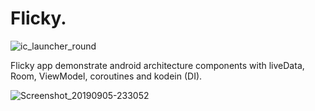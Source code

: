 # Flicky.

![ic_launcher_round](https://user-images.githubusercontent.com/11782272/64367188-54704a00-d035-11e9-8be2-19fa69d3ae44.png)


  Flicky app demonstrate android architecture components with liveData, Room, ViewModel, coroutines and kodein (DI). 

![Screenshot_20190905-233052](https://user-images.githubusercontent.com/11782272/64367254-5803d100-d035-11e9-93e0-a6de75941c2e.png)



    





